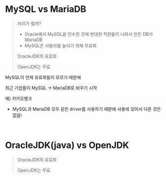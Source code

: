 # MySQL vs MariaDB

> 차이가 뭘까?
>
> - Oracle에서 MySQL을 인수한 것에 반대한 직원들이 나와서 만든 DB가 MariaDB
> - MySQL은 사용자를 늘리기 위해 무료화
>
> OracleJDK의 유료화
>
> OpenJDK는 무료

MySQL이 언제 유료화될지 모르기 때문에

최근 기업들이 MySQL -> MariaDB로 바꾸기 시작

예) 카카오뱅크

- MySQL과 MariaDB 모두 같은 driver를 사용하기 때문에 사용에 있어서 다른 것은 없음!

<br>



# OracleJDK(java) vs OpenJDK

> OracleJDK의 유료화
>
> OpenJDK는 무료

